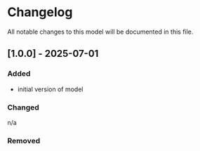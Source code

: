 # Changelog
All notable changes to this model will be documented in this file.

## [1.0.0] - 2025-07-01
### Added
- initial version of model

### Changed
n/a

### Removed

